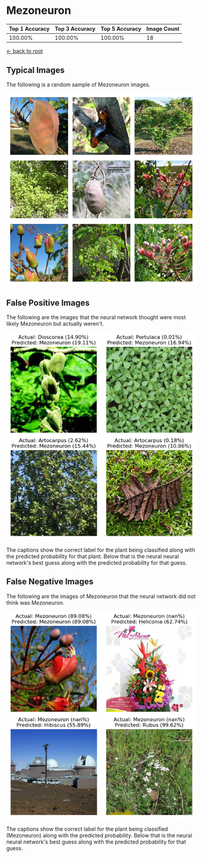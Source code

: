
# Mezoneuron

| Top 1 Accuracy | Top 3 Accuracy | Top 5 Accuracy | Image Count | 
| --- | --- | --- | --- |
| 100.00% | 100.00% | 100.00% | 18 | 

[← back to root](https://github.com/HACC2018/ohia.ai#results)

## Typical Images
The following is a random sample of Mezoneuron images.
<p align="center"> <img src="../../../figures/typical/Mezoneuron.png?raw=true"> </p>

## False Positive Images
The following are the images that the neural network thought were most likely Mezoneuron but actually weren't.  
<p align="center"> <img src="../../../figures/false_positives/Mezoneuron.png?raw=true"> </p>
The captions show the correct label for the plant being classified along with the predicted probability for that plant.  Below that is the neural neural network's best guess along with the predicted probability for that guess.

## False Negative Images
The following are the images of Mezoneuron that the neural network did not think was Mezoneuron.  
<p align="center"> <img src="../../../figures/false_negatives/Mezoneuron.png?raw=true"> </p>
The captions show the correct label for the plant being classified (Mezoneuron) along with the predicted probability.  Below that is the neural neural network's best guess along with the predicted probability for that guess.
